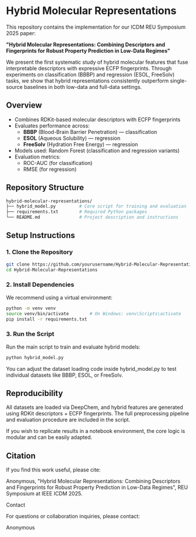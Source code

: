 # Hybrid Molecular Representations

This repository contains the implementation for our ICDM REU Symposium 2025 paper:

**"Hybrid Molecular Representations: Combining Descriptors and Fingerprints for Robust Property Prediction in Low-Data Regimes"**

We present the first systematic study of hybrid molecular features that fuse interpretable descriptors with expressive ECFP fingerprints. Through experiments on classification (BBBP) and regression (ESOL, FreeSolv) tasks, we show that hybrid representations consistently outperform single-source baselines in both low-data and full-data settings.

## Overview

- Combines RDKit-based molecular descriptors with ECFP fingerprints
- Evaluates performance across:
  - **BBBP** (Blood-Brain Barrier Penetration) — classification
  - **ESOL** (Aqueous Solubility) — regression
  - **FreeSolv** (Hydration Free Energy) — regression
- Models used: Random Forest (classification and regression variants)
- Evaluation metrics:
  - ROC-AUC (for classification)
  - RMSE (for regression)

## Repository Structure
```bash
hybrid-molecular-representations/
├── hybrid_model.py         # Core script for training and evaluation
├── requirements.txt        # Required Python packages
└── README.md               # Project description and instructions
```

## Setup Instructions

### 1. Clone the Repository
```bash
git clone https://github.com/yourusername/Hybrid-Molecular-Representations.git
cd Hybrid-Molecular-Representations
```

### 2. Install Dependencies

We recommend using a virtual environment:
```bash
python -m venv venv
source venv/bin/activate        # On Windows: venv\Scripts\activate
pip install -r requirements.txt
```

### 3. Run the Script

Run the main script to train and evaluate hybrid models:

```bash
python hybrid_model.py
```

You can adjust the dataset loading code inside hybrid_model.py to test individual datasets like BBBP, ESOL, or FreeSolv.

## Reproducibility

All datasets are loaded via DeepChem, and hybrid features are generated using RDKit descriptors + ECFP fingerprints. The full preprocessing pipeline and evaluation procedure are included in the script.

If you wish to replicate results in a notebook environment, the core logic is modular and can be easily adapted.

## Citation

If you find this work useful, please cite:

Anonymous, "Hybrid Molecular Representations: Combining Descriptors and Fingerprints for Robust Property Prediction in Low-Data Regimes", REU Symposium at IEEE ICDM 2025.

Contact

For questions or collaboration inquiries, please contact:

Anonymous
